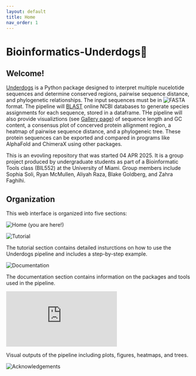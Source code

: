 ```yaml
---
layout: default
title: Home
nav_order: 1
---
```


# Bioinformatics-Underdogs🐶

## Welcome! 

[Underdogs](https://github.com/luquelab/Bioinformatics-Underdogs) is a Python package designed to interpret multiple nucelotide sequences and determine conserved regions, pairwise sequence distance, and phylogenetic relationships. The input sequences must be in ![FASTA](https://www.ncbi.nlm.nih.gov/genbank/fastaformat) format. The pipeline will [BLAST](https://blast.ncbi.nlm.nih.gov/Blast.cgi) online NCBI databases to generate species assignments for each sequence, stored in a dataframe. THe pipeline will also provide visualiztions (see [Gallery page](https://github.com/luquelab/Bioinformatics-Underdogs/docs/gallery/index.md)) of sequence length and GC content, a consensus plot of concerved protein allignment region, a heatmap of pairwise sequence distance, and a phylogeneic tree. These protein sequences can be exported and compared in programs like AlphaFold and ChimeraX using other packages.  

This is an evovling repository that was started 04 APR 2025. It is a group project produced by undergraduate students as part of a Bioinformatic Tools class (BIL552) at the University of Miami. Group members include Sophia Soli, Ryan McMullen, Aliyah Raza, Blake Goldberg, and Zahra Faghihi.

## Organization

This web interface is organized into five sections: 

![Home](https://github.com/luquelab/Bioinformatics-Underdogs) (you are here!)

![Tutorial](https://github.com/luquelab/Bioinformatics-Underdogs/blob/main/docs/tutorial)

The tutorial section contains detailed insturctions on how to use the Underdogs pipeline and includes a step-by-step example.

![Documentation](https://github.com/luquelab/Bioinformatics-Underdogs/blob/main/docs/documentation)

The documentation section contains information on the packages and tools used in the pipeline.

![Gallery](https://github.com/luquelab/Bioinformatics-Underdogs/blob/main/docs/gallery/index.md)

Visual outputs of the pipeline including plots, figures, heatmaps, and trees.

![Acknowledgements](https://github.com/luquelab/Bioinformatics-Underdogs/blob/main/docs/acknowledgements)

